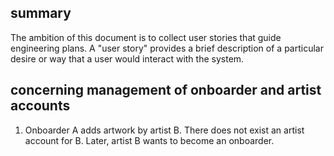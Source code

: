 ## summary

The ambition of this document is to collect user stories that guide engineering
plans. A "user story" provides a brief description of a particular desire or way
that a user would interact with the system.

## concerning management of onboarder and artist accounts

1. Onboarder A adds artwork by artist B. There does not exist an artist account
   for B.  Later, artist B wants to become an onboarder.
